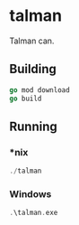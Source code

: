 # talman

Talman can.

## Building

```go
go mod download
go build
```


## Running

### *nix

```go
./talman
```

### Windows

```go
.\talman.exe
```